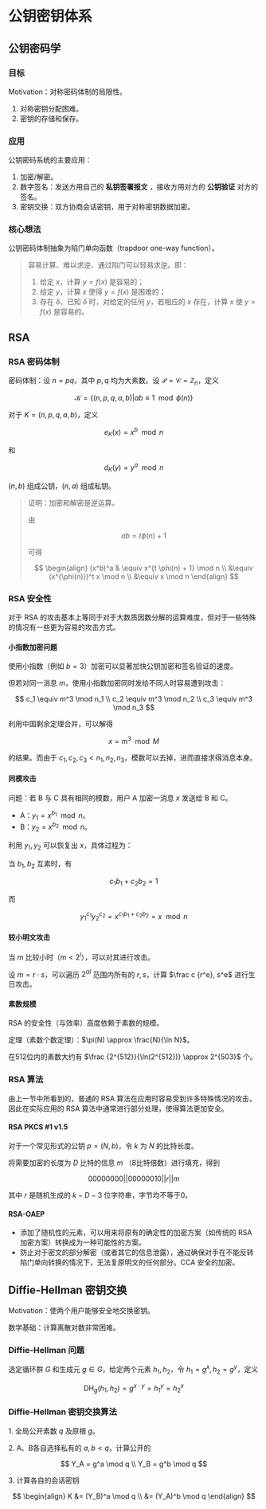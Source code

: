 # 公钥密钥体系

## 公钥密码学

### 目标

Motivation：对称密码体制的局限性。

1. 对称密钥分配困难。
2. 密钥的存储和保存。



### 应用

公钥密码系统的主要应用：

1. 加密/解密。
2. 数字签名：发送方用自己的 **私钥签署报文** ，接收方用对方的 **公钥验证** 对方的签名。
3. 密钥交换：双方协商会话密钥，用于对称密钥数据加密。



### 核心想法

公钥密码体制抽象为陷门单向函数（trapdoor one-way function）。

> 容易计算、难以求逆、通过陷门可以轻易求逆。即：
>
> 1. 给定 $x$，计算 $y = f(x)$ 是容易的；
> 2. 给定 $y$，计算 $x$ 使得 $y = f(x)$ 是困难的；
> 3. 存在 $\delta$，已知 $\delta$ 时，对给定的任何 $y$，若相应的 $x$ 存在，计算 $x$ 使 $y = f(x)$ 是容易的。



## RSA

### RSA 密码体制

密码体制：设 $n = pq$，其中 $p, q$ 均为大素数。设 $\mathcal P = \mathcal C = \mathbb Z_n$，定义

$$
\mathcal K = \{(n, p, q, a, b) | ab \equiv 1 \mod \phi(n) \}
$$

对于 $K = (n, p, q, a, b)$，定义

$$
e_K(x) = x^b \mod n
$$

和

$$
d_K(y) = y^ a \mod n
$$

$(n, b)$ 组成公钥，$(n, a)$ 组成私钥。

> 证明：加密和解密是逆运算。
>
> 由
> 
> $$
> ab = t \phi(n) + 1
> $$
> 
> 可得
> 
> $$
> \begin{align}
> (x^b)^a & \equiv x^{t \phi(n) + 1} \mod n \\
> &\equiv (x^{\phi(n)})^t x \mod n \\
> &\equiv x \mod n
> \end{align}
> $$



### RSA 安全性

对于 RSA 的攻击基本上等同于对于大数质因数分解的运算难度，但对于一些特殊的情况有一些更为容易的攻击方式。

#### 小指数加密问题

使用小指数（例如 $b = 3$）加密可以显著加快公钥加密和签名验证的速度。

但若对同一消息 $m$，使用小指数加密同时发给不同人时容易遭到攻击：

$$
c_1 \equiv m^3 \mod n_1 \\
c_2 \equiv m^3 \mod n_2 \\
c_3 \equiv m^3 \mod n_3
$$

利用中国剩余定理合并，可以解得

$$
x = m^3 \mod M
$$

的结果。而由于 $c_1, c_2, c_3 < n_1, n_2, n_3$，模数可以去掉，进而直接求得消息本身。



#### 同模攻击

问题：若 B 与 C 具有相同的模数，用户 A 加密一消息 $x$ 发送给 B 和 C。

- A：$y_1 = x^{b_1} \mod n$。
- B：$y_2 = x^{b_2} \mod n$。

利用 $y_1, y_2$ 可以恢复出 $x$，具体过程为：

当 $b_1, b_2$ 互素时，有

$$
c_1 b_1 + c_2 b_2 = 1
$$

而

$$
y_1^{c_1}y_2^{c_2} = x^{c_1b_1 + c_2b_2} = x \mod n
$$


#### 较小明文攻击

当 $m$ 比较小时（$m < 2^l$），可以对其进行攻击。

设 $m = r \cdot s$，可以遍历 $2^{\alpha l}$ 范围内所有的 $r, s$，计算 $\frac c {r^e}, s^e$ 进行生日攻击。



#### 素数规模

RSA 的安全性（与效率）高度依赖于素数的规模。

定理（素数个数定理）：$\pi(N) \approx \frac{N}{\ln N}$。

在512位内的素数大约有 $\frac {2^{512}}{\ln(2^{512})} \approx 2^{503}$ 个。



### RSA 算法

由上一节中所看到的，普通的 RSA 算法在应用时容易受到许多特殊情况的攻击，因此在实际应用的 RSA 算法中通常进行部分处理，使得算法更加安全。



####  RSA PKCS #1 v1.5

对于一个常见形式的公钥 $p = (N, b)$，令 $k$ 为 $N$ 的比特长度。

将需要加密的长度为 $D$ 比特的信息 $m$ （8比特倍数）进行填充，得到

$$
00000000 \lvert \rvert 00000010 \lvert \rvert r \lvert \rvert m
$$

其中 $r$ 是随机生成的 $k - D - 3$ 位字符串，字节均不等于0。



#### RSA-OAEP

- 添加了随机性的元素，可以用来将原有的确定性的加密方案（如传统的 RSA 加密方案）转换成为一种可能性的方案。
- 防止对于密文的部分解密（或者其它的信息泄露），通过确保对手在不能反转陷门单向转换的情况下，无法复原明文的任何部分。CCA 安全的加密。



## Diffie-Hellman 密钥交换

Motivation：使两个用户能够安全地交换密钥。

数学基础：计算离散对数非常困难。

### Diffie-Hellman 问题

选定循环群 $G$ 和生成元 $g \in G$，给定两个元素 $h_1, h_2$，令 $h_1 = g^x, h_2 = g^y$，定义

$$
\text{DH}_g(h_1, h_2) = g^{x \cdot y} = h_1^y = h_2^x
$$



### Diffie-Hellman 密钥交换算法

1\. 全局公开素数 $q$ 及原根 $g$。

2\. A、B各自选择私有的 $a, b < q$，计算公开的
   
$$
Y_A = g^a \mod q \\
Y_B = g^b \mod q
$$

3\. 计算各自的会话密钥
   
$$
\begin{align}
K &= (Y_B)^a \mod q \\
&= (Y_A)^b \mod q
\end{align}
$$